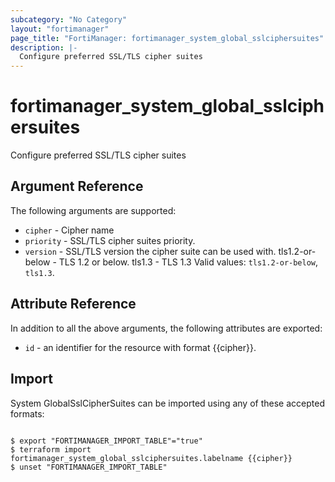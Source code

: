 ```yaml
---
subcategory: "No Category"
layout: "fortimanager"
page_title: "FortiManager: fortimanager_system_global_sslciphersuites"
description: |-
  Configure preferred SSL/TLS cipher suites
---
```


# fortimanager_system_global_sslciphersuites
Configure preferred SSL/TLS cipher suites

## Argument Reference


The following arguments are supported:


* `cipher` - Cipher name
* `priority` - SSL/TLS cipher suites priority.
* `version` - SSL/TLS version the cipher suite can be used with. tls1.2-or-below - TLS 1.2 or below. tls1.3 - TLS 1.3 Valid values: `tls1.2-or-below`, `tls1.3`.



## Attribute Reference

In addition to all the above arguments, the following attributes are exported:
* `id` - an identifier for the resource with format {{cipher}}.

## Import

System GlobalSslCipherSuites can be imported using any of these accepted formats:
```

$ export "FORTIMANAGER_IMPORT_TABLE"="true"
$ terraform import fortimanager_system_global_sslciphersuites.labelname {{cipher}}
$ unset "FORTIMANAGER_IMPORT_TABLE"
```

